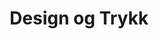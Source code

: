 ---
layout: portfolio
is_portfolio: true
id: design_og_trykk
order: 3
header-img: /assets/images/design_og_trykk/3.jpg
header-img-th: /assets/images/design_og_trykk/3-th.jpg
title: Design og Trykk
---